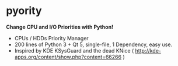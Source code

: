 pyority
=======

**Change CPU and I/O Priorities with Python!**

- CPUs / HDDs Priority Manager
- 200 lines of Python 3 + Qt 5, single-file, 1 Dependency, easy use.
- Inspired by KDE KSysGuard and the dead KNice ( http://kde-apps.org/content/show.php?content=66266 )
